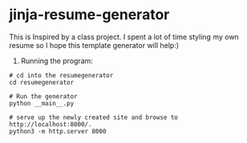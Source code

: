 # jinja-resume-generator
This is Inspired by a class project. I spent a lot of time styling my own resume so I hope this template generator will help:)
1. Running the program:

```shell
# cd into the resumegenerator
cd resumegenerator

# Run the generator
python __main__.py

# serve up the newly created site and browse to http://localhost:8000/.
python3 -m http.server 8000
```

